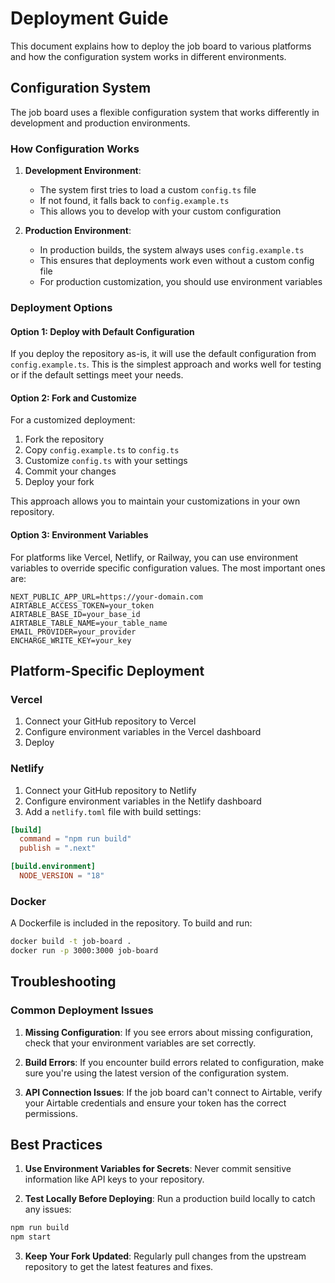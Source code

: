 # Deployment Guide

This document explains how to deploy the job board to various platforms and how the configuration system works in different environments.

## Configuration System

The job board uses a flexible configuration system that works differently in development and production environments.

### How Configuration Works

1. **Development Environment**:
   - The system first tries to load a custom `config.ts` file
   - If not found, it falls back to `config.example.ts`
   - This allows you to develop with your custom configuration

2. **Production Environment**:
   - In production builds, the system always uses `config.example.ts`
   - This ensures that deployments work even without a custom config file
   - For production customization, you should use environment variables

### Deployment Options

#### Option 1: Deploy with Default Configuration

If you deploy the repository as-is, it will use the default configuration from `config.example.ts`. This is the simplest approach and works well for testing or if the default settings meet your needs.

#### Option 2: Fork and Customize

For a customized deployment:

1. Fork the repository
2. Copy `config.example.ts` to `config.ts`
3. Customize `config.ts` with your settings
4. Commit your changes
5. Deploy your fork

This approach allows you to maintain your customizations in your own repository.

#### Option 3: Environment Variables

For platforms like Vercel, Netlify, or Railway, you can use environment variables to override specific configuration values. The most important ones are:

```
NEXT_PUBLIC_APP_URL=https://your-domain.com
AIRTABLE_ACCESS_TOKEN=your_token
AIRTABLE_BASE_ID=your_base_id
AIRTABLE_TABLE_NAME=your_table_name
EMAIL_PROVIDER=your_provider
ENCHARGE_WRITE_KEY=your_key
```

## Platform-Specific Deployment

### Vercel

1. Connect your GitHub repository to Vercel
2. Configure environment variables in the Vercel dashboard
3. Deploy

### Netlify

1. Connect your GitHub repository to Netlify
2. Configure environment variables in the Netlify dashboard
3. Add a `netlify.toml` file with build settings:

```toml
[build]
  command = "npm run build"
  publish = ".next"

[build.environment]
  NODE_VERSION = "18"
```

### Docker

A Dockerfile is included in the repository. To build and run:

```bash
docker build -t job-board .
docker run -p 3000:3000 job-board
```

## Troubleshooting

### Common Deployment Issues

1. **Missing Configuration**: If you see errors about missing configuration, check that your environment variables are set correctly.

2. **Build Errors**: If you encounter build errors related to configuration, make sure you're using the latest version of the configuration system.

3. **API Connection Issues**: If the job board can't connect to Airtable, verify your Airtable credentials and ensure your token has the correct permissions.

## Best Practices

1. **Use Environment Variables for Secrets**: Never commit sensitive information like API keys to your repository.

2. **Test Locally Before Deploying**: Run a production build locally to catch any issues:

```bash
npm run build
npm start
```

3. **Keep Your Fork Updated**: Regularly pull changes from the upstream repository to get the latest features and fixes. 